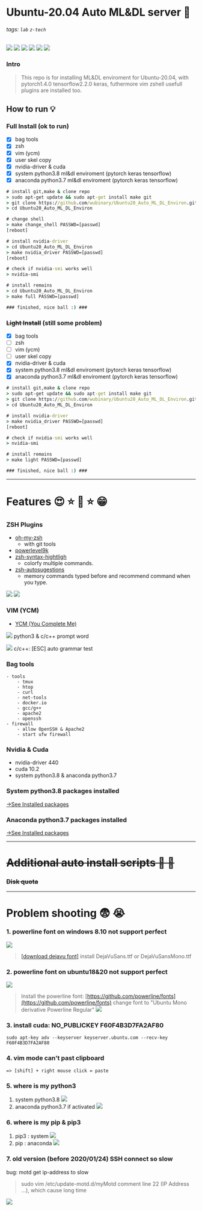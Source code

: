 # Ubuntu-20.04 Auto ML&DL server 💪

###### tags: `lab` `z-tech`
![](https://img.shields.io/static/v1?label=Ubuntu&message=20.04&color=purple)
![](https://img.shields.io/static/v1?label=python&message=3.7|3.8&color=blue)
![](https://img.shields.io/static/v1?label=pytorch&message=1.5&color=orange)
![](https://img.shields.io/static/v1?label=tensorflow&message=2.2.0&color=orange)
![](https://img.shields.io/static/v1?label=shell&message=zsh&color=green)
![](https://img.shields.io/static/v1?label=shell&message=vim&color=green)

### Intro
>This repo is for installing ML&DL enviroment for Ubuntu-20.04, with pytorch1.4.0 tensorflow2.2.0 keras, futhermore vim zshell usefull plugins are installed too.

## How to run 💡
### Full Install (ok to run)
- [x] bag tools
- [x] zsh
- [x] vim (ycm)
- [x] user skel copy
- [x] nvidia-driver & cuda
- [x] system python3.8 ml&dl enviroment (pytorch keras tensorflow)
- [x] anaconda python3.7 ml&dl enviroment (pytorch keras tensorflow)
```cmd
# install git,make & clone repo
> sudo apt-get update && sudo apt-get install make git
> git clone https://github.com/wubinary/Ubuntu20_Auto_ML_DL_Environ.git
> cd Ubuntu20_Auto_ML_DL_Environ

# change shell
> make change_shell PASSWD=[passwd]
[reboot]

# install nvidia-driver
> cd Ubuntu20_Auto_ML_DL_Environ
> make nvidia_driver PASSWD=[passwd]
[reboot]

# check if nvidia-smi works well
> nvidia-smi

# install remains
> cd Ubuntu20_Auto_ML_DL_Environ
> make full PASSWD=[passwd]  

### finished, nice ball :) ###
``` 
### ~~Light Install~~ (still some problem)
- [x] bag tools
- [ ] zsh
- [ ] vim (ycm)
- [ ] user skel copy
- [x] nvidia-driver & cuda
- [x] system python3.8 ml&dl enviroment (pytorch keras tensorflow)
- [x] anaconda python3.7 ml&dl enviroment (pytorch keras tensorflow)
```cmd
# install git,make & clone repo
> sudo apt-get update && sudo apt-get install make git
> git clone https://github.com/wubinary/Ubuntu20_Auto_ML_DL_Environ.git
> cd Ubuntu20_Auto_ML_DL_Environ

# install nvidia-driver
> make nvidia_driver PASSWD=[passwd]
[reboot]

# check if nvidia-smi works well
> nvidia-smi

# install remains
> make light PASSWD=[passwd]  

### finished, nice ball :) ###
```
---
# Features 😍 ⭐ 🥳 ⭐ 😁

### ZSH Plugins
* [oh-my-zsh](https://)
    - with git tools
* [powerlevel9k](https://github.com/Powerlevel9k/powerlevel9k)
* [zsh-syntax-hightligh](https://github.com/zsh-users/zsh-syntax-highlighting)
    - colorfy multiple commands.
* [zsh-autosugestions](https://github.com/zsh-users/zsh-autosuggestions)
    - memory commands typed before and recommend command when you type.
    
![](https://i.imgur.com/xMxqDAc.png)
![](https://i.imgur.com/WViNr2h.gif)

### VIM (YCM)
* [YCM (You Complete Me)](https://github.com/ycm-core/YouCompleteMe)

![](https://i.imgur.com/3eq2Nnu.gif)
python3 & c/c++ prompt word

![](https://i.imgur.com/A077MSN.gif)
c/c++: [ESC] auto grammar test

### Bag tools
```
- tools
    - tmux 
    - htop
    - curl
    - net-tools
    - docker.io
    - gcc/g++
    - apache2
    - openssh
- firewall
    - allow OpenSSH & Apache2
    - start ufw firewall
```

### Nvidia & Cuda
* nvidia-driver 440
* cuda 10.2
* system python3.8 & anaconda python3.7

### System python3.8 packages installed
[->See Installed packages](https://github.com/wubinary/Ubuntu20_Auto_ML_DL_Environ/tree/master/files/python3.8_system)

### Anaconda python3.7 packages installed
[->See Installed packages](https://github.com/wubinary/Ubuntu20_Auto_ML_DL_Environ/tree/master/files/python3.7_anaconda)

---
# ~~Additional auto install scripts 🥱 🎉~~
### ~~Disk quota~~

---
# Problem shooting 😨 😭 
### 1. powerline font on windows 8.10 not support perfect
![](https://i.imgur.com/WcaX5Ik.png)
>[[download dejavu font]](https://dejavu-fonts.github.io/Download.html)
>install DejaVuSans.ttf or DejaVuSansMono.ttf

### 2. powerline font on ubuntu18&20 not support perfect
![](https://i.imgur.com/MDl9ccE.png)
>Install the powerline font: [https://github.com/powerline/fonts](https://github.com/powerline/fonts)
>change font to "Ubuntu Mono derivative Powerline Regular"
>![](https://i.imgur.com/KsbvAmr.png)

### 3. install cuda: NO_PUBLICKEY F60F4B3D7FA2AF80
```=
sudo apt-key adv --keyserver keyserver.ubuntu.com --recv-key F60F4B3D7FA2AF80
```

### 4. vim mode can't past clipboard
```=
=> [shift] + right mouse click = paste
```

### 5. where is my python3
1. system python3.8
![](https://i.imgur.com/zt3WSCS.png)
2. anaconda python3.7 if activated
![](https://i.imgur.com/0Jx45V9.png)

### 6. where is my pip & pip3
1. pip3 : system 
![](https://i.imgur.com/ZL0YjCm.png)
2. pip : anaconda
![](https://i.imgur.com/YdpKH7s.png)

### 7. old version (before 2020/01/24) SSH connect so slow
bug: motd get ip-address to slow
> sudo vim /etc/update-motd.d/myMotd
> comment line 22 (IP Address ...), which cause long time 

![](https://i.imgur.com/mdsHQoG.png)
